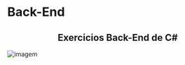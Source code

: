 # Back-End

<h2 align="center">Exercicios Back-End de C#</h2>                  

<img src="https://user-images.githubusercontent.com/115594555/228346035-dd098106-f4c0-4c95-9047-4547d8d84f09.png#center" alt="imagem" text-align="center">
